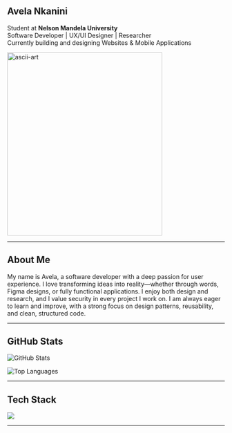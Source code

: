 ## Avela Nkanini
Student at **Nelson Mandela University**  
Software Developer | UX/UI Designer | Researcher  
Currently building and designing Websites & Mobile Applications

<img width="359" height="424" alt="ascii-art" src="https://github.com/user-attachments/assets/84f2f727-e60b-41fd-953e-f2e2d3fb455f" />

---
## About Me
My name is Avela, a software developer with a deep passion for user experience. I love transforming ideas into reality—whether through words, Figma designs, or fully functional applications. I enjoy both design and research, and I value security in every project I work on. I am always eager to learn and improve, with a strong focus on design patterns, reusability, and clean, structured code.

---

## GitHub Stats

![GitHub Stats](https://github-readme-stats.vercel.app/api?username=AvelaNkanini&show_icons=true&theme=react&hide_border=false)  

![Top Languages](https://github-readme-stats.vercel.app/api/top-langs/?username=AvelaNkanini&theme=react&hide_border=false&count_private=false&layout=compact)

---

## Tech Stack

<img src="https://skillicons.dev/icons?i=html,css,js,react,nodejs,bootstrap,git,github,figma" />

---

